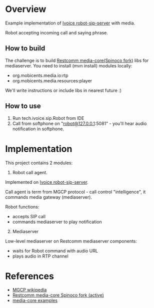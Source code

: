 # Overview

Example implementation of [Ivoice robot-sip-server](https://github.com/ivoice-tech/robot-sip-server) with media.

Robot accepting incoming call and saying phrase.

## How to build

The challenge is to build [Restcomm media-core(Spinoco fork)](https://github.com/Spinoco/mediaserver) libs for
mediaserver. You need to install (mvn install) modules locally:

- org.mobicents.media.io:rtp
- org.mobicents.media.resources:player

We'll write instructions or include libs in nearest future :)

## How to use

1. Run tech.ivoice.sip.Robot from IDE
2. Call from softphone on "robot@127.0.0.1:5081" - you'll hear audio notification in softphone.

# Implementation

This project contains 2 modules:

1. Robot call agent.

Implemented on [Ivoice robot-sip-server](https://github.com/ivoice-tech/robot-sip-server).

Call agent is term from MGCP protocol - call control "intelligence", it commands media gateway (mediaserver).

Robot functions:

- accepts SIP call
- commands mediaserver to play notification

2. Mediaserver

Low-level mediaserver on Restcomm mediaserver components:

- waits for Robot command with audio URL
- plays audio in RTP channel

# References

- [MGCP wikipedia](https://en.wikipedia.org/wiki/Media_Gateway_Control_Protocol)
- [Restcomm media-core Spinoco fork (active)](https://github.com/Spinoco/mediaserver)
- [media-core examples](https://github.com/achernetsov/media-core-examples)
